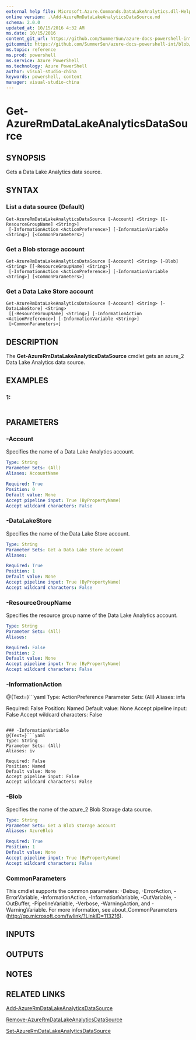 ```yaml
---
external help file: Microsoft.Azure.Commands.DataLakeAnalytics.dll-Help.xml
online version: .\Add-AzureRmDataLakeAnalyticsDataSource.md
schema: 2.0.0
updated_at: 10/15/2016 4:32 AM
ms.date: 10/15/2016
content_git_url: https://github.com/SummerSun/azure-docs-powershell-int/blob/master/azureps-cmdlets-docs/ResourceManager/AzureRM.DataLakeAnalytics/v1.0/CmdletMDs/Get-AzureRmDataLakeAnalyticsDataSource.md
gitcommit: https://github.com/SummerSun/azure-docs-powershell-int/blob/1bfd8e268acfc1799ad3f17c5a982578f54443cf/azureps-cmdlets-docs/ResourceManager/AzureRM.DataLakeAnalytics/v1.0/CmdletMDs/Get-AzureRmDataLakeAnalyticsDataSource.md
ms.topic: reference
ms.prod: powershell
ms.service: Azure PowerShell
ms.technology: Azure PowerShell
author: visual-studio-china
keywords: powershell, content
manager: visual-studio-china
---
```


# Get-AzureRmDataLakeAnalyticsDataSource

## SYNOPSIS
Gets a Data Lake Analytics data source.

## SYNTAX

### List a data source (Default)
```
Get-AzureRmDataLakeAnalyticsDataSource [-Account] <String> [[-ResourceGroupName] <String>]
 [-InformationAction <ActionPreference>] [-InformationVariable <String>] [<CommonParameters>]
```

### Get a Blob storage account
```
Get-AzureRmDataLakeAnalyticsDataSource [-Account] <String> [-Blob] <String> [[-ResourceGroupName] <String>]
 [-InformationAction <ActionPreference>] [-InformationVariable <String>] [<CommonParameters>]
```

### Get a Data Lake Store account
```
Get-AzureRmDataLakeAnalyticsDataSource [-Account] <String> [-DataLakeStore] <String>
 [[-ResourceGroupName] <String>] [-InformationAction <ActionPreference>] [-InformationVariable <String>]
 [<CommonParameters>]
```

## DESCRIPTION
The **Get-AzureRmDataLakeAnalyticsDataSource** cmdlet gets an azure_2 Data Lake Analytics data source.

## EXAMPLES

### 1:
```

```

## PARAMETERS

### -Account
Specifies the name of a Data Lake Analytics account.

```yaml
Type: String
Parameter Sets: (All)
Aliases: AccountName

Required: True
Position: 0
Default value: None
Accept pipeline input: True (ByPropertyName)
Accept wildcard characters: False
```

### -DataLakeStore
Specifies the name of the Data Lake Store account.

```yaml
Type: String
Parameter Sets: Get a Data Lake Store account
Aliases: 

Required: True
Position: 1
Default value: None
Accept pipeline input: True (ByPropertyName)
Accept wildcard characters: False
```

### -ResourceGroupName
Specifies the resource group name of the Data Lake Analytics account.

```yaml
Type: String
Parameter Sets: (All)
Aliases: 

Required: False
Position: 2
Default value: None
Accept pipeline input: True (ByPropertyName)
Accept wildcard characters: False
```

### -InformationAction
@{Text=}```yaml
Type: ActionPreference
Parameter Sets: (All)
Aliases: infa

Required: False
Position: Named
Default value: None
Accept pipeline input: False
Accept wildcard characters: False
```

### -InformationVariable
@{Text=}```yaml
Type: String
Parameter Sets: (All)
Aliases: iv

Required: False
Position: Named
Default value: None
Accept pipeline input: False
Accept wildcard characters: False
```

### -Blob
Specifies the name of the azure_2 Blob Storage data source.

```yaml
Type: String
Parameter Sets: Get a Blob storage account
Aliases: AzureBlob

Required: True
Position: 1
Default value: None
Accept pipeline input: True (ByPropertyName)
Accept wildcard characters: False
```

### CommonParameters
This cmdlet supports the common parameters: -Debug, -ErrorAction, -ErrorVariable, -InformationAction, -InformationVariable, -OutVariable, -OutBuffer, -PipelineVariable, -Verbose, -WarningAction, and -WarningVariable. For more information, see about_CommonParameters (http://go.microsoft.com/fwlink/?LinkID=113216).

## INPUTS

## OUTPUTS

## NOTES

## RELATED LINKS

[Add-AzureRmDataLakeAnalyticsDataSource](.\Add-AzureRmDataLakeAnalyticsDataSource.md)

[Remove-AzureRmDataLakeAnalyticsDataSource](.\Remove-AzureRmDataLakeAnalyticsDataSource.md)

[Set-AzureRmDataLakeAnalyticsDataSource](.\Set-AzureRmDataLakeAnalyticsDataSource.md)

